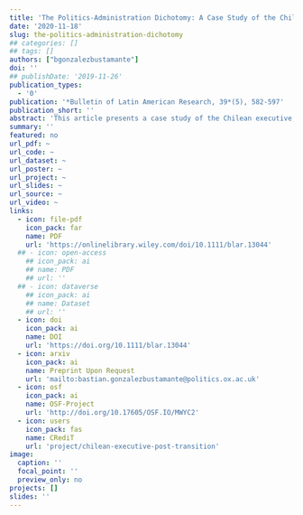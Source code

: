```yaml
---
title: 'The Politics‐Administration Dichotomy: A Case Study of the Chilean Executive during the Democratic Post‐Transition'
date: '2020-11-18'
slug: the-politics-administration-dichotomy
## categories: []
## tags: []
authors: ["bgonzalezbustamante"]
doi: ''
## publishDate: '2019-11-26'
publication_types:
  - '0'
publication: '*Bulletin of Latin American Research, 39*(5), 582-597'
publication_short: ''
abstract: 'This article presents a case study of the Chilean executive, focusing on the civil service in the period after the Pinochet dictatorship and the transition of the country to democracy. It provides synchronic and diachronic analysis of the organisation of the executive, public employment and the civil service. Both the qualitative description and statistical evidence reveal the establishment of a flexible regime of public employment with low levels of stability in senior public management positions.'
summary: ''
featured: no
url_pdf: ~
url_code: ~
url_dataset: ~
url_poster: ~
url_project: ~
url_slides: ~
url_source: ~
url_video: ~
links:
  - icon: file-pdf
    icon_pack: far
    name: PDF
    url: 'https://onlinelibrary.wiley.com/doi/10.1111/blar.13044'
  ## - icon: open-access 
    ## icon_pack: ai
    ## name: PDF
    ## url: ''
  ## - icon: dataverse
    ## icon_pack: ai
    ## name: Dataset
    ## url: ''
  - icon: doi
    icon_pack: ai
    name: DOI
    url: 'https://doi.org/10.1111/blar.13044'
  - icon: arxiv
    icon_pack: ai
    name: Preprint Upon Request
    url: 'mailto:bastian.gonzalezbustamante@politics.ox.ac.uk'
  - icon: osf
    icon_pack: ai
    name: OSF-Project
    url: 'http://doi.org/10.17605/OSF.IO/MWYC2'
  - icon: users
    icon_pack: fas
    name: CRediT
    url: 'project/chilean-executive-post-transition'
image:
  caption: ''
  focal_point: ''
  preview_only: no
projects: []
slides: ''
---
```


